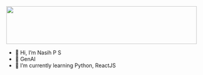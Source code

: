 <img src="https://ceomichaelhr.com/wp-content/uploads/2022/08/background-banners-technology-1024x256.jpg" height="100px" width="100%">

- 👋 Hi, I’m Nasih P S
- 👀 GenAI
- 🌱 I’m currently learning Python, ReactJS

<!---
nasih-ps/nasih-ps is a ✨ special ✨ repository because its `README.md` (this file) appears on your GitHub profile.
You can click the Preview link to take a look at your changes.
--->

